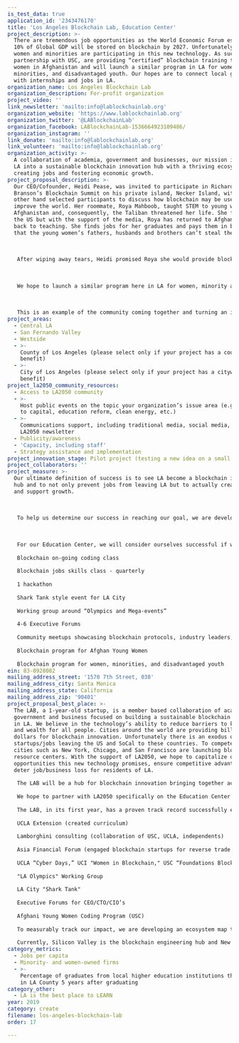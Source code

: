 ```yaml
---
is_test_data: true
application_id: '2343476170'
title: 'Los Angeles Blockchain Lab, Education Center'
project_description: >-
  There are tremendous job opportunities as the World Economic Forum estimates
  10% of Global GDP will be stored on blockchain by 2027. Unfortunately very few
  women and minorities are participating in this new technology. As such, we, in
  partnership with USC, are providing “certified” blockchain training to young
  women in Afghanistan and will launch a similar program in LA for women,
  minorities, and disadvantaged youth. Our hopes are to connect local graduates
  with internships and jobs in LA.
organization_name: Los Angeles Blockchain Lab
organization_description: For-profit organization
project_video: ''
link_newsletter: 'mailto:info@lablockchainlab.org'
organization_website: 'https://www.lablockchainlab.org'
organization_twitter: '@LABlockchainLab'
organization_facebook: LABlockchainLab-1536664923109486/
organization_instagram: ''
link_donate: 'mailto:info@lablockchainlab.org'
link_volunteer: 'mailto:info@lablockchainlab.org'
organization_activity: >-
  A collaboration of academia, government and businesses, our mission is to grow
  LA into a sustainable blockchain innovation hub with a thriving ecosystem by
  creating jobs and fostering economic growth.
project_proposal_description: >-
  Our CEO/Cofounder, Heidi Pease, was invited to participate in Richard
  Branson’s Blockchain Summit on his private island, Necker Island, with 40
  other hand selected participants to discuss how blockchain may be used to
  improve the world. Her roommate, Roya Mahboob, taught STEM to young women in
  Afghanistan and, consequently, the Taliban threatened her life. She fled to
  the US but with the support of the media, Roya has returned to Afghanistan and
  back to teaching. She finds jobs for her graduates and pays them in bitcoin so
  that the young women’s fathers, husbands and brothers can’t steal their money.
   
   
   
   After wiping away tears, Heidi promised Roya she would provide blockchain training through one of the universities in LA for Roya’s young women, helping to solve two problems (1) world’s shortage of blockchain coders; and (2) financial independence for women. As such, and with our partner USC Viterbi School of Engineering, we are excited to launch a blockchain training program for these young women. And in the Fall, we are flying teachers from Afghanistan to train them at USC. Shortly thereafter, young women in Afghanistan can enroll in the program earning USC credit. Once the young women have graduated, UCLA’s Impact@Anderson will help them locate internships and jobs. 
   
   
   
   We hope to launch a similar program here in LA for women, minority and disadvantaged youth. 
   
   
   
   This is an example of the community coming together and turning an inspiring story into a program that will greatly impact the lives of those in most need. LA is truly leading the blockchain community not only in skills but with our compassion and commitment to improving our community!
project_areas:
  - Central LA
  - San Fernando Valley
  - Westside
  - >-
    County of Los Angeles (please select only if your project has a countywide
    benefit)
  - >-
    City of Los Angeles (please select only if your project has a citywide
    benefit)
project_la2050_community_resources:
  - Access to LA2050 community
  - >-
    Host public events on the topic your organization’s issue area (e.g. access
    to capital, education reform, clean energy, etc.) 
  - >-
    Communications support, including traditional media, social media, and
    LA2050 newsletter
  - Publicity/awareness
  - 'Capacity, including staff'
  - Strategy assistance and implementation
project_innovation_stage: Pilot project (testing a new idea on a small scale to prove feasibility)
project_collaborators: ''
project_measure: >-
  Our ultimate definition of success is to see LA become a blockchain innovation
  hub and to not only prevent jobs from leaving LA but to actually create jobs
  and support growth. 
   
   
   
   To help us determine our success in reaching our goal, we are developing an ecosystem map to monitor the number of students earning blockchain degrees, graduates of our coding and jobs skills classes, recruitment and jobs placements, startups, businesses launching blockchain initiatives, blockchain service providers, and blockchain investors. A prototype will be available early this summer. Data collected will help us identify jobs created, startups initiated, and overall economic impact within Southern California. 
   
   
   
   For our Education Center, we will consider ourselves successful if we have launched within 1 year the following:
   
   Blockchain on-going coding class
   
   Blockchain jobs skills class - quarterly
   
   1 hackathon
   
   Shark Tank style event for LA City
   
   Working group around “Olympics and Mega-events”
   
   4-6 Executive Forums
   
   Community meetups showcasing blockchain protocols, industry leaders, etc. - quarterly
   
   Blockchain program for Afghan Young Women
   
   Blockchain program for women, minorities, and disadvantaged youth
ein: 83-0928082
mailing_address_street: '1570 7th Street, 038'
mailing_address_city: Santa Monica
mailing_address_state: California
mailing_address_zip: '90401'
project_proposal_best_place: >-
  The LAB, a 1-year-old startup, is a member based collaboration of academia,
  government and business focused on building a sustainable blockchain ecosystem
  in LA. We believe in the technology’s ability to reduce barriers to knowledge
  and wealth for all people. Cities around the world are providing billions of
  dollars for blockchain innovation. Unfortunately there is an exodus of
  startups/jobs leaving the US and SoCal to these countries. To compete, US
  cities such as New York, Chicago, and San Francisco are launching blockchain
  resource centers. With the support of LA2050, we hope to capitalize on the
  opportunities this new technology promises, ensure competitive advantage, and
  deter job/business loss for residents of LA.
   
   The LAB will be a hub for blockchain innovation bringing together academia, businesses, governments, and the community for research, concept development, education, matchmaking, and collaboration around industries unique to SoCal. We are filing for non-profit status in which an Education Center will be housed and are engaging LA City, similar to how Chicago and NYC are engaged with their respective blockchain centers.
   
   We hope to partner with LA2050 specifically on the Education Center where we will provide education and job skills training. Training will occur through classes, events, hackathons, meetups, and internships. Our participants include engineers, professors/university students, executives, government officials, and the community. Our team of volunteers developed the UCLA Extension Blockchain curriculum and are piloting a blockchain training program with our partner, USC Viterbi School of Engineering, for young women in Afghanistan this Fall. Shortly thereafter, we will launch a similar program in LA for women, minorities, and disadvantaged youth.
   
   The LAB, in its first year, has a proven track record successfully educating the community including:
   
   UCLA Extension (created curriculum)
   
   Lamborghini consulting (collaboration of USC, UCLA, independents)
   
   Asia Financial Forum (engaged blockchain startups for reverse trade mission)
   
   UCLA “Cyber Days,” UCI "Women in Blockchain," USC “Foundations Blockchain”
   
   "LA Olympics" Working Group
   
   LA City "Shark Tank" 
   
   Executive Forums for CEO/CTO/CIO’s
   
   Afghani Young Women Coding Program (USC)
   
   To measurably track our impact, we are developing an ecosystem map to determine the number of skilled talent, startups and service providers, businesses launching blockchain, and job/internship placement. With this information we can project job growth and financial impact to LA.
   
   Currently, Silicon Valley is the blockchain engineering hub and New York the financial hub. But LA is prime to be an innovation hub because of our diversity in industry and, more importantly, of people. This technology needs diversity to avoid mistakes made in the internet’s early deployment and to allow for a more fair world. We believe LA, and its people, is the only place to make this vision come true.
category_metrics:
  - Jobs per capita
  - Minority- and women-owned firms
  - >-
    Percentage of graduates from local higher education institutions that remain
    in LA County 5 years after graduating
category_other:
  - LA is the best place to LEARN
year: 2019
category: create
filename: los-angeles-blockchain-lab
order: 17

---
```

